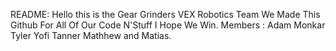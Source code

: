 README:
Hello this is the Gear Grinders VEX Robotics Team We Made This Github For All Of Our Code N'Stuff I Hope We Win.
Members : 
Adam 
Monkar
Tyler 
Yofi
Tanner
Mathhew 
and Matias.

